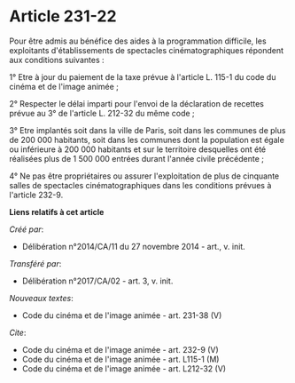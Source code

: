 # Article 231-22

Pour être admis au bénéfice des aides à la programmation difficile, les exploitants d'établissements de spectacles
cinématographiques répondent aux conditions suivantes : 

1° Etre à jour du paiement de la taxe prévue à l'article L. 115-1 du code du cinéma et de l'image animée ; 

2° Respecter le délai imparti pour l'envoi de la déclaration de recettes prévue au 3° de l'article L. 212-32 du même code ; 

3° Etre implantés soit dans la ville de Paris, soit dans les communes de plus de 200 000 habitants, soit dans les communes
dont la population est égale ou inférieure à 200 000 habitants et sur le territoire desquelles ont été réalisées plus de 1
500 000 entrées durant l'année civile précédente ; 

4° Ne pas être propriétaires ou assurer l'exploitation de plus de cinquante salles de spectacles cinématographiques dans les
conditions prévues à l'article 232-9.

**Liens relatifs à cet article**

_Créé par_:

  - Délibération n°2014/CA/11 du 27 novembre 2014 - art., v. init.

_Transféré par_:

  - Délibération n°2017/CA/02 - art. 3, v. init.

_Nouveaux textes_:

  - Code du cinéma et de l'image animée - art. 231-38 (V)

_Cite_:

  - Code du cinéma et de l'image animée - art. 232-9 (V)
  - Code du cinéma et de l'image animée - art. L115-1 (M)
  - Code du cinéma et de l'image animée - art. L212-32 (V)

